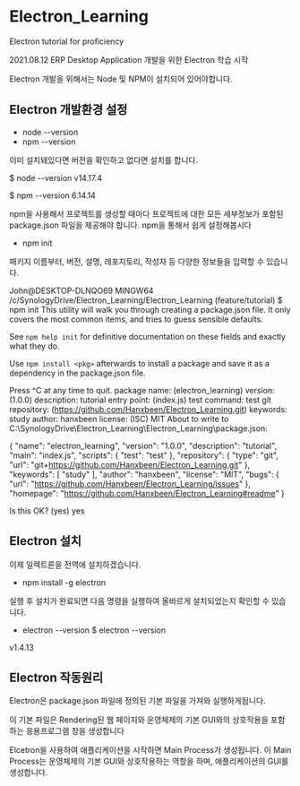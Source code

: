# Electron_Learning
Electron tutorial for proficiency

2021.08.12
ERP Desktop Application 개발을 위한 Electron 학습 시작

Electron 개발을 위해서는 Node 및 NPM이 설치되어 있어야합니다.

## Electron 개발환경 설정
* node --version
* npm --version

이미 설치돼있다면 버전을 확인하고 없다면 설치를 합니다.

$ node --version
v14.17.4

$ npm --version
6.14.14

npm을 사용해서 프로젝트를 생성할 때마다 프로젝트에 대한 모든 세부정보가 포함된 package.json 파일을 제공해야 합니다.
npm을 통해서 쉽게 설정해봅시다

* npm init

패키지 이름부터, 버전, 설명, 레포지토리, 작성자 등 다양한 정보들을 입력할 수 있습니다.

John@DESKTOP-DLNQO69 MINGW64 /c/SynologyDrive/Electron_Learning/Electron_Learning 
(feature/tutorial)
$ npm init
This utility will walk you through creating a package.json file.
It only covers the most common items, and tries to guess sensible defaults.

See `npm help init` for definitive documentation on these fields
and exactly what they do.

Use `npm install <pkg>` afterwards to install a package and
save it as a dependency in the package.json file.

Press ^C at any time to quit.
package name: (electron_learning)
version: (1.0.0)
description: tutorial
entry point: (index.js)
test command: test
git repository: (https://github.com/Hanxbeen/Electron_Learning.git)
keywords: study
author: hanxbeen
license: (ISC) MIT
About to write to C:\SynologyDrive\Electron_Learning\Electron_Learning\package.json:

{
  "name": "electron_learning",
  "version": "1.0.0",
  "description": "tutorial",
  "main": "index.js",
  "scripts": {
    "test": "test"
  },
  "repository": {
    "type": "git",
    "url": "git+https://github.com/Hanxbeen/Electron_Learning.git"
  },
  "keywords": [
    "study"
  ],
  "author": "hanxbeen",
  "license": "MIT",
  "bugs": {
    "url": "https://github.com/Hanxbeen/Electron_Learning/issues"
  },
  "homepage": "https://github.com/Hanxbeen/Electron_Learning#readme"
}


Is this OK? (yes) yes
## Electron 설치
이제 일렉트론을 전역에 설치하겠습니다.

* npm install -g electron

실행 후 설치가 완료되면 다음 명령을 실행하여 올바르게 설치되었는지 확인할 수 있습니다.

* electron --version
$ electron --version

v1.4.13

## Electron 작동원리

Electron은 package.json 파일에 정의된 기본 파일을 가져와 실행하게됩니다.

이 기본 파일은 Rendering된 웹 페이지와 운영체제의 기본 GUI와의 상호작용을 포함하는 응용프로그램 창을 생성합니다

Elcetron을 사용하여 애플리케이션을 시작하면 Main Process가 생성됩니다.
이 Main Process는 운영체제의 기본 GUI와 상호작용하는 역할을 하며, 애플리케이션의 GUI를 생성합니다.
